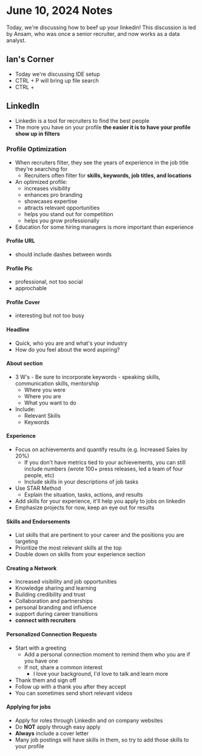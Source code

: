 # June 10, 2024 Notes
Today, we're discussing how to beef up your linkedin! This discussion is led by Ansam, who was once a senior recruiter, and now works as a data analyst.

## Ian's Corner
- Today we're discussing IDE setup
- CTRL + P will bring up file search
- CTRL + 

## LinkedIn
 - Linkedin is a tool for recruiters to find the best people
 - The more you have on your profile **the easier it is to have your profile show up in filters**

### Profile Optimization
- When recruiters filter, they see the years of experience in the job title they're searching for
    - Recruiters often filter for **skills, keywords, job titles, and locations**
- An optimized profile:
    - increases visibility
    - enhances pro branding
    - showcases expertise 
    - attracts relevant opportunities
    - helps you stand out for competition
    - helps you grow professionally
- Education for some hiring managers is more important than experience

#### Profile URL
- should include dashes between words

#### Profile Pic
- professional, not too social
- approchable

#### Profile Cover
- interesting but not too busy

#### Headline
- Quick, who you are and what's your industry
- How do you feel about the word aspiring?

#### About section 
- 3 W's - Be sure to incorporate keywords - speaking skills, communication skills, mentorship
    - Where you were 
    - Where you are
    - What you want to do
- Include:
    - Relevant Skills
    - Keywords

#### Experience
- Focus on achievements and quantify results (e.g. Increased Sales by 20%)
    - If you don't have metrics tied to your achievements, you can still include numbers (wrote 100+ press releases, led a team of four people, etc)
    - Include skills in your descriptions of job tasks
- Use STAR Method
    - Explain the situation, tasks, actions, and results
- Add skills for your experience, it'll help you apply to jobs on linkedin
- Emphasize projects for now, keep an eye out for results

#### Skills and Endorsements
- List skills that are pertinent to your career and the positions you are targeting
- Prioritize the most relevant skills at the top
- Double down on skills from your experience section

#### Creating a Network
- Increased visibility and job opportunities
- Knowledge sharing and learning
- Building credibility and trust
- Collaboration and partnerships
- personal branding and influence
- support during career transitions
- **connect with recruiters**

#### Personalized Connection Requests
- Start with a greeting
    - Add a personal connection moment to remind them who you are if you have one
    - If not, share a common interest
        - I love your background, I'd love to talk and learn more
- Thank them and sign off
- Follow up with a thank you after they accept
- You can sometimes send short relevant videos

#### Applying for jobs
- Apply for roles through LinkedIn and on company websites
- Do **NOT** apply through easy apply
- **Always** include a cover letter
- Many job postings will have skills in them, so try to add those skills to your profile
